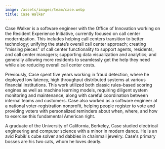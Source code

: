 ```yaml
---
image: /assets/images/team/case.webp
title: Case Walker
---
```


Case Walker is a software engineer with the Office of Innovation working on the Resident Experience Initiative, currently focused on call center modernization. This includes helping call centers transition to better technology; unifying the state’s overall call center approach; creating "missing pieces" of call center functionality to support agents, residents, and call center managers; supporting data visualization and analytics; and generally allowing more residents to seamlessly get the help they need while also reducing overall call center costs.

Previously, Case spent five years working in fraud detection, where he deployed low latency, high throughput distributed systems at various financial institutions. This work utilized both classic rules-based scoring engines as well as machine learning models, requiring diligent system monitoring and maintenance, along with careful coordination between internal teams and customers. Case also worked as a software engineer at a national voter-registration nonprofit, helping people register to vote and providing voters with personalized reminders about when, where, and how to exercise this fundamental American right.

A graduate of the University of California, Berkeley, Case studied electrical engineering and computer science with a minor in modern dance. He is an avid Rubik's cube solver and dabbles in chainmail jewelry. Case's primary bosses are his two cats, whom he loves dearly.
